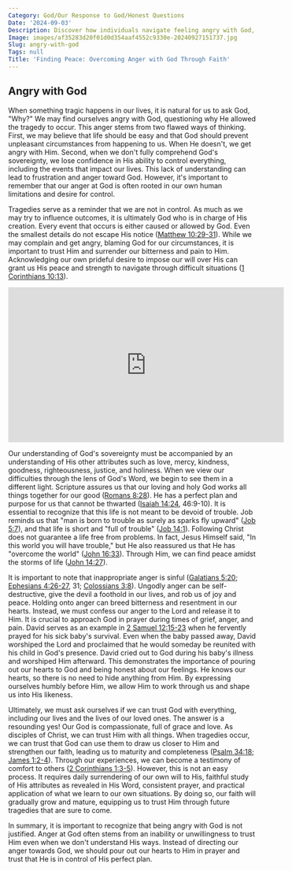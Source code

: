 ```yaml
---
Category: God/Our Response to God/Honest Questions
Date: '2024-09-03'
Description: Discover how individuals navigate feeling angry with God, exploring the complexities of faith and frustration in times of hardship.
Image: images/af35283d20f01d0d354aaf4552c9330e-20240927151737.jpg
Slug: angry-with-god
Tags: null
Title: 'Finding Peace: Overcoming Anger with God Through Faith'
---
```


## Angry with God

When something tragic happens in our lives, it is natural for us to ask God, "Why?" We may find ourselves angry with God, questioning why He allowed the tragedy to occur. This anger stems from two flawed ways of thinking. First, we may believe that life should be easy and that God should prevent unpleasant circumstances from happening to us. When He doesn't, we get angry with Him. Second, when we don't fully comprehend God's sovereignty, we lose confidence in His ability to control everything, including the events that impact our lives. This lack of understanding can lead to frustration and anger toward God. However, it's important to remember that our anger at God is often rooted in our own human limitations and desire for control.

Tragedies serve as a reminder that we are not in control. As much as we may try to influence outcomes, it is ultimately God who is in charge of His creation. Every event that occurs is either caused or allowed by God. Even the smallest details do not escape His notice ([Matthew 10:29-31](https://www.bibleref.com/Matthew/10/Matthew-10-29.html)). While we may complain and get angry, blaming God for our circumstances, it is important to trust Him and surrender our bitterness and pain to Him. Acknowledging our own prideful desire to impose our will over His can grant us His peace and strength to navigate through difficult situations ([1 Corinthians 10:13](https://www.bibleref.com/1-Corinthians/10/1-Corinthians-10-13.html)).


<iframe width="560" height="315" src="https://www.youtube.com/embed/sxJYjF0zLhU" frameborder="0" allow="autoplay; encrypted-media" allowfullscreen></iframe>


Our understanding of God's sovereignty must be accompanied by an understanding of His other attributes such as love, mercy, kindness, goodness, righteousness, justice, and holiness. When we view our difficulties through the lens of God's Word, we begin to see them in a different light. Scripture assures us that our loving and holy God works all things together for our good ([Romans 8:28](https://www.bibleref.com/Romans/8/Romans-8-28.html)). He has a perfect plan and purpose for us that cannot be thwarted ([Isaiah 14:24](https://www.bibleref.com/Isaiah/14/Isaiah-14-24.html), 46:9-10). It is essential to recognize that this life is not meant to be devoid of trouble. Job reminds us that "man is born to trouble as surely as sparks fly upward" ([Job 5:7](https://www.bibleref.com/Job/5/Job-5-7.html)), and that life is short and "full of trouble" ([Job 14:1](https://www.bibleref.com/Job/14/Job-14-1.html)). Following Christ does not guarantee a life free from problems. In fact, Jesus Himself said, "In this world you will have trouble," but He also reassured us that He has "overcome the world" ([John 16:33](https://www.bibleref.com/John/16/John-16-33.html)). Through Him, we can find peace amidst the storms of life ([John 14:27](https://www.bibleref.com/John/14/John-14-27.html)).

It is important to note that inappropriate anger is sinful ([Galatians 5:20](https://www.bibleref.com/Galatians/5/Galatians-5-20.html); [Ephesians 4:26-27](https://www.bibleref.com/Ephesians/4/Ephesians-4-26.html), 31; [Colossians 3:8](https://www.bibleref.com/Colossians/3/Colossians-3-8.html)). Ungodly anger can be self-destructive, give the devil a foothold in our lives, and rob us of joy and peace. Holding onto anger can breed bitterness and resentment in our hearts. Instead, we must confess our anger to the Lord and release it to Him. It is crucial to approach God in prayer during times of grief, anger, and pain. David serves as an example in [2 Samuel 12:15-23](https://www.bibleref.com/2-Samuel/12/2-Samuel-12-15.html) when he fervently prayed for his sick baby's survival. Even when the baby passed away, David worshiped the Lord and proclaimed that he would someday be reunited with his child in God's presence. David cried out to God during his baby's illness and worshiped Him afterward. This demonstrates the importance of pouring out our hearts to God and being honest about our feelings. He knows our hearts, so there is no need to hide anything from Him. By expressing ourselves humbly before Him, we allow Him to work through us and shape us into His likeness.

Ultimately, we must ask ourselves if we can trust God with everything, including our lives and the lives of our loved ones. The answer is a resounding yes! Our God is compassionate, full of grace and love. As disciples of Christ, we can trust Him with all things. When tragedies occur, we can trust that God can use them to draw us closer to Him and strengthen our faith, leading us to maturity and completeness ([Psalm 34:18](https://www.bibleref.com/Psalm/34/Psalm-34-18.html); [James 1:2-4](https://www.bibleref.com/James/1/James-1-2.html)). Through our experiences, we can become a testimony of comfort to others ([2 Corinthians 1:3-5](https://www.bibleref.com/2-Corinthians/1/2-Corinthians-1-3.html)). However, this is not an easy process. It requires daily surrendering of our own will to His, faithful study of His attributes as revealed in His Word, consistent prayer, and practical application of what we learn to our own situations. By doing so, our faith will gradually grow and mature, equipping us to trust Him through future tragedies that are sure to come.

In summary, it is important to recognize that being angry with God is not justified. Anger at God often stems from an inability or unwillingness to trust Him even when we don't understand His ways. Instead of directing our anger towards God, we should pour out our hearts to Him in prayer and trust that He is in control of His perfect plan.